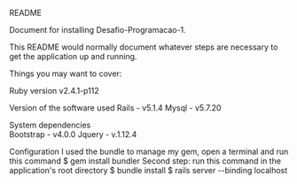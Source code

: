 README

Document for installing Desafio-Programacao-1.

This README would normally document whatever steps are necessary to get the application up and running.

Things you may want to cover:

Ruby version 
v2.4.1-p112

Version of the software used 
Rails - v5.1.4
Mysql - v5.7.20

System dependencies  
Bootstrap - v4.0.0 
Jquery - v.1.12.4


Configuration
I used the bundle to manage my gem, open a terminal and run this command
$ gem install bundler
Second step: run this command in the application's root directory
$ bundle install
$ rails server --binding localhost


